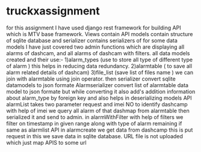 # truckxassignment
for this assignment I have used django rest framework for building API 
which is MTV base framework.
Views contain API models contain structure of sqlite database and serializer contains serializers of for some data models
I have just covered two admin functions which are displaying all alarms of dashcam, and all alarms of dashcam with filters.
   all data models created and their use:- 1)alarm_types (use to store all type of different type of alarm ) this helps in reducing data redundancy.
2)alarmtable ( to save all alarm related details of dashcam)
3)file_list (save list of files name ) we can join with alarmtable using join operator.
 then serializer convert sqlite datamodels to json formate 
 Alarmserializer convert list of alarmtable data model to json formate but while converting it also add's addition information about alarm_type by foreign key and also helps in deserializing models
 API alarmList takes two parameter request and imei NO to identify dashcamp with help of imei we query all alarm of that dashmap from alarmtable then serialized it and send to admin.
 in alarmWithFilter with help of filters we filter on timestamp in given range along with type of alarm remaining if same as alarmlist API
 in alarmcreate we get data from dashcamp this is put request in this we save data in sqlite database. URL file is not uploaded which just map APIS to some url
